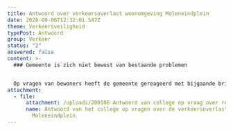 ```yaml
---
title: Antwoord over verkeersoverlast woonomgeving Moleneindplein
date: 2020-09-06T12:32:01.547Z
theme: Verkeersveiligheid
typePost: Antwoord
group: Verkeer
status: "2"
answered: false
content: >-
  ### Gemeente is zich niet bewust van bestaande problemen


  Op vragen van bewoners heeft de gemeente gereageerd met bijgaande brief. Hieruit blijkt dat er een verschil van waarneming bestaat tussen omwonenden en de gemeente wat betreft de aanwezigheid van verkeersoverlast en het melden ervan. Het is nu aan de omwonenden hun zorgen opnieuw aan de gemeente voor te leggen.
attachment:
  - file:
      attachment: /uploads/200106 Antwoord van college op vraag over rekenkamer.pdf
      name: Antwoord van het college op vragen over de verkeersoverlast omgeving
        Moleneindplein
---
```


